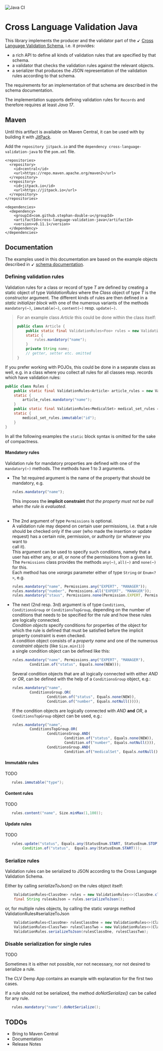 ![Java CI](https://github.com/stephan-double-u/cross-language-validation-java/workflows/Java%20CI/badge.svg)

# Cross Language Validation Java 

This library implements the producer and the validator part of the &#10169;
[Cross Language Validation Schema](https://github.com/stephan-double-u/cross-language-validation-schema), 
i.e. it provides:
- a rich API to define all kinds of validation rules that are specified by that schema.
- a validator that checks the validation rules against the relevant objects.
- a serializer that produces the JSON representation of the validation rules according to that schema.

The requirements for an implementation of that schema are described in the schema documentation.

The implementation supports defining validation rules for `Records` and therefore requires at least _Java 17_. 

## Maven
Until this artifact is available on Maven Central, it can be used with by building it with 
[JitPack](https://jitpack.io/).

Add the `repository jitpack.io` and the `dependency cross-language-validation-java` to the `pom.xml` file.

    <repositories>
      <repository>
        <id>central</id>
        <url>https://repo.maven.apache.org/maven2</url>
      </repository>
      <repository>
        <id>jitpack.io</id>
        <url>https://jitpack.io</url>
      </repository>
    </repositories>

    <dependencies>
      <dependency>
        <groupId>com.github.stephan-double-u</groupId>
        <artifactId>cross-language-validation-java</artifactId>
        <version>v0.11.1</version>
      </dependency>
    </dependencies>

## Documentation
The examples used in this documentation are based on the example objects described in &#10169;
[schema documentation](https://github.com/stephan-double-u/cross-language-validation-schema#example-objects).

### Defining validation rules
Validation rules for a class or record of type _T_ are defined by creating a static object of type _ValidationRules_ 
where the _Class_ object of type _T_ is the constructor argument. The different kinds of rules are then defined in 
a _static initializer block_ with one of the numerous variants of the methods `mandatory(⋯)`, `immutable(⋯)`, 
`content(⋯)` resp. `update(⋯)`.

> For an example class _Article_ this could be done within the class itself:
>
> ```java
> public class Article {
>     public static final ValidationRules<Foo> rules = new ValidationRules<>(Article.class);
>     static {
>         rules.mandatory("name");
>     }
>     private String name;
>     // getter, setter etc. omitted
> }
> ```
If you prefer working with POJOs, this could be done in a separate class as well, e.g. in a class where you 
collect all rules for all classes resp. records which have validation rules:
```java
public class Rules {
    public static final ValidationRules<Article> article_rules = new ValidationRules<>(Article.class);
    static {
        article_rules.mandatory("name");
    }
    public static final ValidationRules<MedicalSet> medical_set_rules = new ValidationRules<>(MedicalSet.class);
    static {
        medical_set_rules.immutable("id");
    }
}
```
In all the following examples the `static` block syntax is omitted for the sake of compactness.

#### Mandatory rules
Validation rule for mandatory properties are defined with one of the `mandatory(⋯)` methods. The methods have 1 to 3
arguments.
- The 1st required argument is the name of the property that should be mandatory, e.g.
  ```javascript
  rules.mandatory("name");
  ```
  This imposes the **implicit constraint** _that the property must not be _null_ when the rule is evaluated_.<br><br>

- The 2nd argument of type `Permissions` is optional.<br>
  A validation rule may depend on certain user permissions, i.e. that a rule should be checked only if the user 
  (who made the insertion or update request) has a certain role, permission, or authority (or whatever you want to   
  call it).<br>
  This argument can be used to specify such conditions, namely that a user has either any, 
  or all, or none of the permissions from a given list. <br>
  The `Permissions` class provides the methods `any(⋯)`, `all(⋯)` and `none(⋯)` for this.<br>
  Each method has one _varargs_ parameter either of type `String` or `Enum<?>`, e.g.
  ```javascript
  rules.mandatory("name", Permissions.any("EXPERT", "MANAGER"));
  rules.mandatory("number", Permissions.all("EXPERT", "MANAGER"));
  rules.mandatory("staus", Permissions.none(Permission.EXPERT, Permission.MANAGER));
  ```
- The next (2nd resp. 3rd) argument is of type `Conditions`, `ConditionsGroup` or `ConditionsTopGroup`, depending on
  the number of conditions that needs to be specified for the rule and how these rules are logically connected.<br>
  _Condition objects_ specify conditions for properties of the object for which the rule is defined that must be 
  satisfied before the implicit property constraint is even checked.<br>
  A condition object consists of a _property name_ and one of the numerous _constraint objects_ (like `Size.min(1)`)<br>
  a single condition object can be defined like this:
  ```javascript
  rules.mandatory("name", Permissions.any("EXPERT", "MANAGER"), 
          Condition.of("status", Equals.none(NEW)));
  ```
  Several condition objects that are all logically connected with either _AND_ or _OR_, can be defined
  with the help of a `ConditionsGroup` object, e.g.:
  ```javascript
  rules.mandatory("name",
          ConditionsGroup.OR(
                  Condition.of("status", Equals.none(NEW)),
                  Condition.of("number", Equals.notNull())));
  ```
  If the condition objects are logically connected with _AND_ **and** _OR_, a `ConditionsTopGroup` object can be used,
  e.g.:
  ```javascript
  rules.mandatory("name",
          ConditionsTopGroup.OR(
                  ConditionsGroup.AND(
                          Condition.of("status", Equals.none(NEW)),
                          Condition.of("number", Equals.notNull())),
                  ConditionsGroup.AND(
                          Condition.of("medicalSet", Equals.notNull()))));
  ```

#### Immutable rules
TODO
```java
   rules.immutable("type");
```

#### Content rules
TODO
```java
   rules.content("name", Size.minMax(1,100));
```

#### Update rules
TODO
```java
   rules.update("status", Equals.any(StatusEnum.START, StatusEnum.STOP),
        Condition.of("status",  Equals.any(StatusEnum.START)));
```

### Serialize rules
Validation rules can be serialized to JSON according to the Cross Language Validation Schema.

Either by calling _serializeToJson()_ on the rules object itself:
```java
    ValidationRules<ClassOne> rules = new ValidationRules<>(ClassOne.class);
    final String rulesAsJson = rules.serializeToJson();
```
or, for multiple rules objects, by calling the static _varargs_ method ValidationRules#serializeToJson
```java
    ValidationRules<ClassOne> rulesClassOne = new ValidationRules<>(ClassOne.class);
    ValidationRules<ClassTwo> rulesClassTwo = new ValidationRules<>(ClassTwo.class);
    ValidationRules.serializeToJson(rulesClassOne, rulesClassTwo);
```
### Disable serialization for single rules
TODO

Sometimes it is either not possible, nor not necessary, nor not desired to serialize a rule.

The CLV Demp App contains an example with explanation for the first two cases.

If a rule should not be serialized, the method _doNotSerialize()_ can be called for any rule.
```java
   rules.mandatory("name").doNotSerialize();
```

## TODOs
- Bring to Maven Central 
- Documentation
- Release Notes


